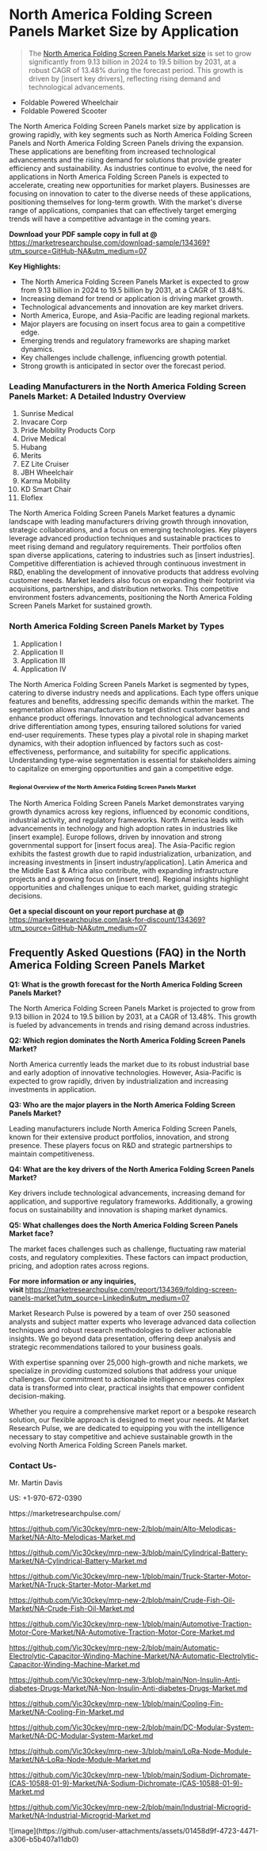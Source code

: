 <h1>North America Folding Screen Panels Market&nbsp;Size by Application</h1><blockquote><p>The <a href="https://marketresearchpulse.com/download-sample/134369?utm_source=GitHub-NA&amp;utm_medium=07">North America Folding Screen Panels Market size</a> is set to grow significantly from 9.13 billion in 2024 to 19.5 billion by 2031, at a robust CAGR of 13.48% during the forecast period. This growth is driven by [insert key drivers], reflecting rising demand and technological advancements.</p></blockquote><ul><li>Foldable Powered Wheelchair<li> Foldable Powered Scooter</li></ul><p>The North America Folding Screen Panels market size by application is growing rapidly, with key segments such as North America Folding Screen Panels and North America Folding Screen Panels driving the expansion. These applications are benefiting from increased technological advancements and the rising demand for solutions that provide greater efficiency and sustainability. As industries continue to evolve, the need for applications in North America Folding Screen Panels is expected to accelerate, creating new opportunities for market players. Businesses are focusing on innovation to cater to the diverse needs of these applications, positioning themselves for long-term growth. With the market's diverse range of applications, companies that can effectively target emerging trends will have a competitive advantage in the coming years.</p><p><strong>Download your PDF sample copy in full at @ </strong><a href="https://marketresearchpulse.com/download-sample/134369?utm_source=GitHub-NA&amp;utm_medium=07">https://marketresearchpulse.com/download-sample/134369?utm_source=GitHub-NA&amp;utm_medium=07</a></p><p><strong>Key Highlights: </strong></p><ul><li>The North America Folding Screen Panels Market is expected to grow from 9.13 billion in 2024 to 19.5 billion by 2031, at a CAGR of 13.48%.</li><li>Increasing demand for trend or application is driving market growth.</li><li>Technological advancements and innovation are key market drivers.</li><li>North America, Europe, and Asia-Pacific are leading regional markets.</li><li>Major players are focusing on insert focus area to gain a competitive edge.</li><li>Emerging trends and regulatory frameworks are shaping market dynamics.</li><li>Key challenges include challenge, influencing growth potential.</li><li>Strong growth is anticipated in sector over the forecast period.</li></ul><h3>Leading Manufacturers in the North America Folding Screen Panels Market: A Detailed Industry Overview</h3><ol><li>Sunrise Medical</li><li>Invacare Corp</li><li>Pride Mobility Products Corp</li><li>Drive Medical</li><li>Hubang</li><li>Merits</li><li>EZ Lite Cruiser</li><li>JBH Wheelchair</li><li>Karma Mobility</li><li>KD Smart Chair</li><li>Eloflex</li></ol><div class="flex max-w-full flex-col flex-grow"><div class="min-h-8 text-message flex w-full flex-col items-end gap-2 whitespace-normal break-words [.text-message+&amp;]:mt-5" dir="auto" data-message-author-role="assistant" data-message-id="fd8432e4-4910-450d-b182-61b7bfb0a01f" data-message-model-slug="gpt-4o"><div class="flex w-full flex-col gap-1 empty:hidden first:pt-[3px]"><div class="markdown prose w-full break-words dark:prose-invert light"><p>The North America Folding Screen Panels Market features a dynamic landscape with leading manufacturers driving growth through innovation, strategic collaborations, and a focus on emerging technologies. Key players leverage advanced production techniques and sustainable practices to meet rising demand and regulatory requirements. Their portfolios often span diverse applications, catering to industries such as [insert industries]. Competitive differentiation is achieved through continuous investment in R&amp;D, enabling the development of innovative products that address evolving customer needs. Market leaders also focus on expanding their footprint via acquisitions, partnerships, and distribution networks. This competitive environment fosters advancements, positioning the North America Folding Screen Panels Market for sustained growth.</p></div></div></div></div><h3>North America Folding Screen Panels Market by Types</h3><ol><li>Application I<li> Application II<li> Application III<li> Application IV</li></ol><div class="flex max-w-full flex-col flex-grow"><div class="min-h-8 text-message flex w-full flex-col items-end gap-2 whitespace-normal break-words [.text-message+&amp;]:mt-5" dir="auto" data-message-author-role="assistant" data-message-id="084470be-0bb7-4664-bddf-5156b4f41249" data-message-model-slug="gpt-4o-mini"><div class="flex w-full flex-col gap-1 empty:hidden first:pt-[3px]"><div class="markdown prose w-full break-words dark:prose-invert light"><p>The North America Folding Screen Panels Market is segmented by types, catering to diverse industry needs and applications. Each type offers unique features and benefits, addressing specific demands within the market. The segmentation allows manufacturers to target distinct customer bases and enhance product offerings. Innovation and technological advancements drive differentiation among types, ensuring tailored solutions for varied end-user requirements. These types play a pivotal role in shaping market dynamics, with their adoption influenced by factors such as cost-effectiveness, performance, and suitability for specific applications. Understanding type-wise segmentation is essential for stakeholders aiming to capitalize on emerging opportunities and gain a competitive edge.</p></div></div></div></div><h3><span style="font-size: 11px;">Regional Overview of the North America Folding Screen Panels Market</span></h3><div class="flex max-w-full flex-col flex-grow"><div class="min-h-8 text-message flex w-full flex-col items-end gap-2 whitespace-normal break-words [.text-message+&amp;]:mt-5" dir="auto" data-message-author-role="assistant" data-message-id="e9038762-ce64-4e30-91c9-9bd413514231" data-message-model-slug="gpt-4o-mini"><div class="flex w-full flex-col gap-1 empty:hidden first:pt-[3px]"><div class="markdown prose w-full break-words dark:prose-invert light"><p>The North America Folding Screen Panels Market demonstrates varying growth dynamics across key regions, influenced by economic conditions, industrial activity, and regulatory frameworks. North America leads with advancements in technology and high adoption rates in industries like [insert example]. Europe follows, driven by innovation and strong governmental support for [insert focus area]. The Asia-Pacific region exhibits the fastest growth due to rapid industrialization, urbanization, and increasing investments in [insert industry/application]. Latin America and the Middle East &amp; Africa also contribute, with expanding infrastructure projects and a growing focus on [insert trend]. Regional insights highlight opportunities and challenges unique to each market, guiding strategic decisions.</p></div></div></div></div><p><strong>Get a special discount on your report purchase at @ </strong><a href="https://marketresearchpulse.com/ask-for-discount/134369?utm_source=GitHub-NA&amp;utm_medium=07">https://marketresearchpulse.com/ask-for-discount/134369?utm_source=GitHub-NA&amp;utm_medium=07</a></p><h2>Frequently Asked Questions (FAQ) in the North America Folding Screen Panels Market</h2><p><strong>Q1: What is the growth forecast for the North America Folding Screen Panels Market?</strong></p><p>The North America Folding Screen Panels Market is projected to grow from 9.13 billion in 2024 to 19.5 billion by 2031, at a CAGR of 13.48%. This growth is fueled by advancements in trends and rising demand across industries.</p><p><strong>Q2: Which region dominates the North America Folding Screen Panels Market?</strong></p><p>North America currently leads the market due to its robust industrial base and early adoption of innovative technologies. However, Asia-Pacific is expected to grow rapidly, driven by industrialization and increasing investments in application.</p><p><strong>Q3: Who are the major players in the North America Folding Screen Panels Market?</strong></p><p>Leading manufacturers include North America Folding Screen Panels, known for their extensive product portfolios, innovation, and strong presence. These players focus on R&amp;D and strategic partnerships to maintain competitiveness.</p><p><strong>Q4: What are the key drivers of the North America Folding Screen Panels Market?</strong></p><p>Key drivers include technological advancements, increasing demand for application, and supportive regulatory frameworks. Additionally, a growing focus on sustainability and innovation is shaping market dynamics.</p><p><strong>Q5: What challenges does the North America Folding Screen Panels Market face?</strong></p><p>The market faces challenges such as challenge, fluctuating raw material costs, and regulatory complexities. These factors can impact production, pricing, and adoption rates across regions.</p><p><strong>For more information or any inquiries, visit&nbsp;</strong><a href="https://marketresearchpulse.com/report/134369/folding-screen-panels-market?utm_source=Linkedin&utm_medium=07">https://marketresearchpulse.com/report/134369/folding-screen-panels-market?utm_source=Linkedin&utm_medium=07</a></p><p>Market Research Pulse is powered by a team of over 250 seasoned analysts and subject matter experts who leverage advanced data collection techniques and robust research methodologies to deliver actionable insights. We go beyond data presentation, offering deep analysis and strategic recommendations tailored to your business goals.</p><p>With expertise spanning over 25,000 high-growth and niche markets, we specialize in providing customized solutions that address your unique challenges. Our commitment to actionable intelligence ensures complex data is transformed into clear, practical insights that empower confident decision-making.</p><p>Whether you require a comprehensive market report or a bespoke research solution, our flexible approach is designed to meet your needs. At Market Research Pulse, we are dedicated to equipping you with the intelligence necessary to stay competitive and achieve sustainable growth in the evolving North America Folding Screen Panels market.</p><h3><strong>Contact Us-</strong></h3><p>Mr. Martin Davis</p><p>US: +1-970-672-0390</p><p>https://marketresearchpulse.com/</p><p><a href="https://github.com/Vic30ckey/mrp-new-2/blob/main/Alto-Melodicas-Market/NA-Alto-Melodicas-Market.md">https://github.com/Vic30ckey/mrp-new-2/blob/main/Alto-Melodicas-Market/NA-Alto-Melodicas-Market.md</a></p><p><a href="https://github.com/Vic30ckey/mrp-new-3/blob/main/Cylindrical-Battery-Market/NA-Cylindrical-Battery-Market.md">https://github.com/Vic30ckey/mrp-new-3/blob/main/Cylindrical-Battery-Market/NA-Cylindrical-Battery-Market.md</a></p><p><a href="https://github.com/Vic30ckey/mrp-new-1/blob/main/Truck-Starter-Motor-Market/NA-Truck-Starter-Motor-Market.md">https://github.com/Vic30ckey/mrp-new-1/blob/main/Truck-Starter-Motor-Market/NA-Truck-Starter-Motor-Market.md</a></p><p><a href="https://github.com/Vic30ckey/mrp-new-2/blob/main/Crude-Fish-Oil-Market/NA-Crude-Fish-Oil-Market.md">https://github.com/Vic30ckey/mrp-new-2/blob/main/Crude-Fish-Oil-Market/NA-Crude-Fish-Oil-Market.md</a></p><p><a href="https://github.com/Vic30ckey/mrp-new-1/blob/main/Automotive-Traction-Motor-Core-Market/NA-Automotive-Traction-Motor-Core-Market.md">https://github.com/Vic30ckey/mrp-new-1/blob/main/Automotive-Traction-Motor-Core-Market/NA-Automotive-Traction-Motor-Core-Market.md</a></p><p><a href="https://github.com/Vic30ckey/mrp-new-2/blob/main/Automatic-Electrolytic-Capacitor-Winding-Machine-Market/NA-Automatic-Electrolytic-Capacitor-Winding-Machine-Market.md">https://github.com/Vic30ckey/mrp-new-2/blob/main/Automatic-Electrolytic-Capacitor-Winding-Machine-Market/NA-Automatic-Electrolytic-Capacitor-Winding-Machine-Market.md</a></p><p><a href="https://github.com/Vic30ckey/mrp-new-3/blob/main/Non-Insulin-Anti-diabetes-Drugs-Market/NA-Non-Insulin-Anti-diabetes-Drugs-Market.md">https://github.com/Vic30ckey/mrp-new-3/blob/main/Non-Insulin-Anti-diabetes-Drugs-Market/NA-Non-Insulin-Anti-diabetes-Drugs-Market.md</a></p><p><a href="https://github.com/Vic30ckey/mrp-new-1/blob/main/Cooling-Fin-Market/NA-Cooling-Fin-Market.md">https://github.com/Vic30ckey/mrp-new-1/blob/main/Cooling-Fin-Market/NA-Cooling-Fin-Market.md</a></p><p><a href="https://github.com/Vic30ckey/mrp-new-2/blob/main/DC-Modular-System-Market/NA-DC-Modular-System-Market.md">https://github.com/Vic30ckey/mrp-new-2/blob/main/DC-Modular-System-Market/NA-DC-Modular-System-Market.md</a></p><p><a href="https://github.com/Vic30ckey/mrp-new-3/blob/main/LoRa-Node-Module-Market/NA-LoRa-Node-Module-Market.md">https://github.com/Vic30ckey/mrp-new-3/blob/main/LoRa-Node-Module-Market/NA-LoRa-Node-Module-Market.md</a></p><p><a href="https://github.com/Vic30ckey/mrp-new-1/blob/main/Sodium-Dichromate-(CAS-10588-01-9)-Market/NA-Sodium-Dichromate-(CAS-10588-01-9)-Market.md">https://github.com/Vic30ckey/mrp-new-1/blob/main/Sodium-Dichromate-(CAS-10588-01-9)-Market/NA-Sodium-Dichromate-(CAS-10588-01-9)-Market.md</a></p><p><a href="https://github.com/Vic30ckey/mrp-new-2/blob/main/Industrial-Microgrid-Market/NA-Industrial-Microgrid-Market.md">https://github.com/Vic30ckey/mrp-new-2/blob/main/Industrial-Microgrid-Market/NA-Industrial-Microgrid-Market.md</a></p>
![image](https://github.com/user-attachments/assets/01458d9f-4723-4471-a306-b5b407a11db0)
